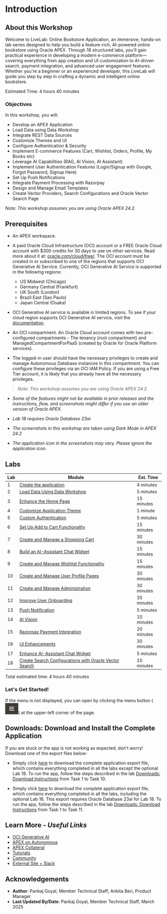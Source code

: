 # Introduction

## About this Workshop

Welcome to LiveLab: Online Bookstore Application, an immersive, hands-on lab series designed to help you build a feature-rich, AI-powered online bookstore using Oracle APEX. Through 18 structured labs, you'll gain practical experience in developing a modern e-commerce platform—covering everything from app creation and UI customization to AI-driven search, payment integration, and advanced user engagement features. Whether you're a beginner or an experienced developer, this LiveLab will guide you step by step in crafting a dynamic and intelligent online bookstore.

Estimated Time: 4 hours 40 minutes

### Objectives

In this workshop, you will:

- Develop an APEX Application
- Load Data using Data Workshop
- Integrate REST Data Sources
- Customize Themes and UI
- Configure Authentication & Security
- Implement E-commerce Features (Cart, Wishlist, Orders, Profile, My Books etc)
- Leverage AI Capabilities (RAG, AI Vision, AI Assistant)
- Implement User Authentication Features (Login/Signup with Google, Forgot Password, Signup Here)
- Set Up Push Notifications
- Integrate Payment Processing with Razorpay
- Design and Manage Email Templates
- Create Vector Providers, Search Configurations and Oracle Vector Search Page

*Note: This workshop assumes you are using Oracle APEX 24.2.*

## Prerequisites

- An APEX workspace.

- A paid Oracle Cloud Infrastructure (OCI) account or a FREE Oracle Cloud account with $300 credits for 30 days to use on other services. Read more about it at: [oracle.com/cloud/free/](https://www.oracle.com/cloud/free/). The OCI account must be created in or subscribed to one of the regions that supports OCI Generative AI Service. Currently, OCI Generative AI Service is supported in the following regions:

    - US Midwest (Chicago)
    - Germany Central (Frankfurt)
    - UK South (London)
    - Brazil East (Sao Paulo)
    - Japan Central (Osaka)

- OCI Generative AI service is available in limited regions. To see if your cloud region supports OCI Generative AI service, visit the [documentation](https://docs.oracle.com/en-us/iaas/Content/generative-ai/overview.htm#regions).

- An OCI compartment. An Oracle Cloud account comes with two pre-configured compartments - The tenancy (root compartment) and ManagedCompartmentForPaaS (created by Oracle for Oracle Platform services).

- The logged-in user should have the necessary privileges to create and manage Autonomous Database instances in this compartment. You can configure these privileges via an OCI IAM Policy. If you are using a Free Tier account, it is likely that you already have all the necessary privileges.

>*Note: This workshop assumes you are using Oracle APEX 24.2.*

- *Some of the features might not be available in prior releases and the instructions, flow, and screenshots might differ if you use an older version of Oracle APEX.*

- *Lab 18 requires Oracle Database 23ai.*

- *The screenshots in this workshop are taken using Dark Mode in APEX 24.2*

- *The application icon in the screenshots may vary. Please ignore the application icon.*

## Labs

| Lab |  Module | Est. Time |
| --- | --- | --- |
| 1 | [Create the application](?lab=create-app) | 4 minutes |
| 2 | [Load Data Using Data Workshop](?lab=2-load-data-using-data-workshop) | 5 minutes |
| 3 | [Enhance the Home Page](?lab=enhance-home-page) | 15 minutes |
| 4 | [Customize Application Theme](?lab=application-theme) | 1 minute |
| 5 | [Custom Authentication](?lab=authentication) | 5 minutes |
| 6 | [Set Up Add to Cart Functionality](?lab=add-to-cart) | 15 minutes |
| 7 | [Create and Manage a Shopping Cart](?lab=7-create-shop-cart) | 30 minutes |
| 8 | [Build an AI-Assistant Chat Widget](?lab=8-build-an-ai-assistant-chat-widget) | 15 minutes |
| 9 | [Create and Manage Wishlist Functionality](?lab=9-wishlist) | 15 minutes |
| 10 | [Create and Manage User Profile Pages](?lab=10-add-user) | 30 minutes |
| 11 | [Create and Manage Administration](?lab=11-admin-page) | 30 minutes |
| 12 | [Improve User Onboarding](?lab=12-onboarding) | 35 minutes |
| 13 | [Push Notification](?lab=13-push-notification) | 5 minutes |
| 14 | [AI Vision](?lab=14-ai-vision) | 10 minutes |
| 15 | [Razorpay Payment Integration](?lab=15-razorpay-payement-integration) | 20 minutes |
| 16 | [UI Enhancements](?lab=16-additional-ui-enhancements) | 30 minutes |
| 17 | [Enhance AI-Assistant Chat Widget](?lab=17-enhance-ai-assistant) | 5 minutes |
| 18 | [Create Search Configurations with Oracle Vector Search](?lab=18-vector-search-configurations) | 10 minutes |

Total estimated time: 4 hours 40 minutes

### **Let's Get Started!**

If the menu is not displayed, you can open by clicking the menu button (![Menu icon](./images/menu-button.png)) at the upper-left corner of the page.

## Downloads: Download and Install the Complete Application

If you are stuck or the app is not working as expected, don't worry! Download one of the export files below:

- Simply click [here](https://c4u04.objectstorage.us-ashburn-1.oci.customer-oci.com/p/EcTjWk2IuZPZeNnD_fYMcgUhdNDIDA6rt9gaFj_WZMiL7VvxPBNMY60837hu5hga/n/c4u04/b/livelabsfiles/o/obs-lab17.zip) to download the complete application export file, which contains everything completed in all the labs except the optional Lab 18. To run the app, follow the steps described in the lab [Downloads: Download Instructions](?lab=download-instructions) from Task 1 to Task 10.

- Simply click [here](https://c4u04.objectstorage.us-ashburn-1.oci.customer-oci.com/p/EcTjWk2IuZPZeNnD_fYMcgUhdNDIDA6rt9gaFj_WZMiL7VvxPBNMY60837hu5hga/n/c4u04/b/livelabsfiles/o/obs-lab18.zip) to download the complete application export file, which contains everything completed in all the labs, including the optional Lab 18. This export requires Oracle Database 23ai for Lab 18. To run the app, follow the steps described in the lab [Downloads: Download Instructions](?lab=download-instructions) from Task 1 to Task 11.

## Learn More - *Useful Links*

- [OCI Generative AI](https://www.oracle.com/artificial-intelligence/generative-ai/large-language-models/)
- [APEX on Autonomous](https://apex.oracle.com/autonomous)
- [APEX Collateral](https://www.oracle.com/database/technologies/appdev/apex/collateral.html)
- [Tutorials](https://apex.oracle.com/en/learn/tutorials)
- [Community](https://apex.oracle.com/community)
- [External Site + Slack](http://apex.world)

## Acknowledgements

- **Author**: Pankaj Goyal, Member Technical Staff; Ankita Beri, Product Manager
- **Last Updated By/Date**: Pankaj Goyal, Member Technical Staff, March 2025
